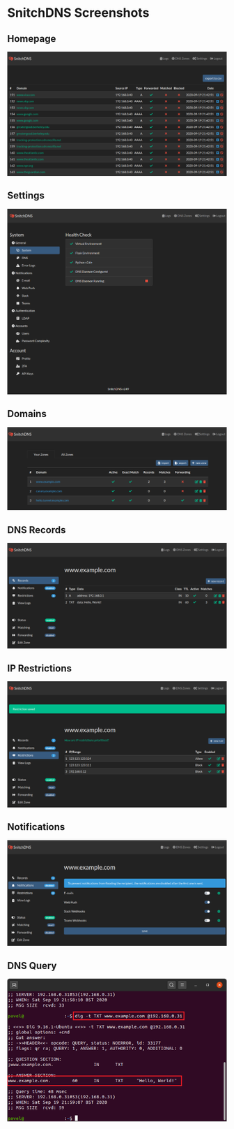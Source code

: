 # SnitchDNS Screenshots

## Homepage

![](../images/screenshots/homepage.png)

## Settings

![](../images/screenshots/settings.png)

## Domains

![](../images/screenshots/domains.png)

## DNS Records

![](../images/screenshots/dns-records.png)

## IP Restrictions

![](../images/screenshots/ip-restrictions.png)

## Notifications

![](../images/screenshots/notifications.png)

## DNS Query

![](../images/screenshots/terminal-query.png)
